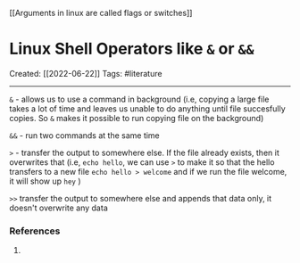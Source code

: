 [[Arguments in linux are called flags or switches]]

# Linux Shell Operators like `&` or `&&`
Created:  [[2022-06-22]]
Tags: #literature  

---
`&` - allows us to use a command in background
(i.e, copying a large file takes a lot of time and leaves us unable to do anything until file succesfully copies. So `&` makes it possible to run copying file on the background)

`&&` - run two commands at the same time

`>` - transfer the output to somewhere else. If the file already exists, then it overwrites that 
(i.e, `echo hello`, we can use `>` to make it so that the hello transfers to a new file `echo hello > welcome` and if we run the file welcome, it will show up `hey` )

`>>` transfer the output to somewhere else and appends that data only, it doesn't overwrite any data 












### References
1. 